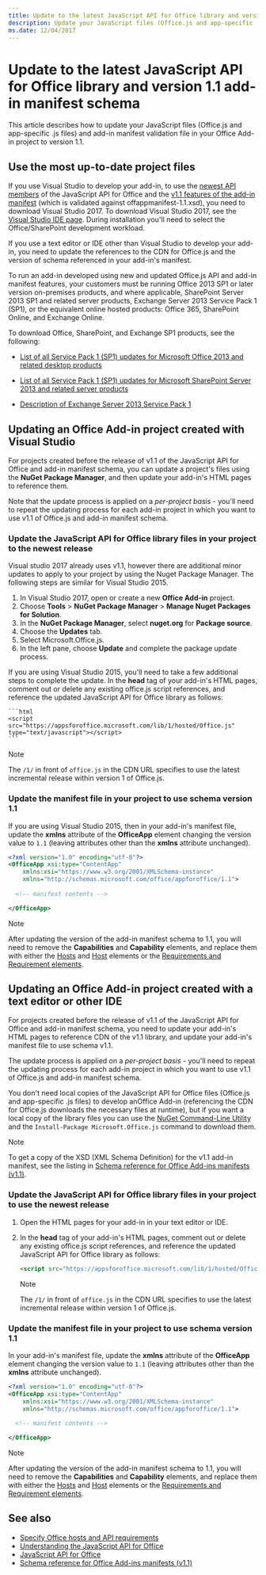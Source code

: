 ```yaml
---
title: Update to the latest JavaScript API for Office library and version 1.1 add-in manifest schema
description: Update your JavaScript files (Office.js and app-specific .js files) and add-in manifest validation file in your Office Add-in project to version 1.1.
ms.date: 12/04/2017
---
```


# Update to the latest JavaScript API for Office library and version 1.1 add-in manifest schema

This article describes how to update your JavaScript files (Office.js and app-specific .js files) and add-in manifest validation file in your Office Add-in project to version 1.1.

## Use the most up-to-date project files

If you use Visual Studio to develop your add-in, to use the [newest API members](https://docs.microsoft.com/office/dev/add-ins/reference/what's-changed-in-the-javascript-api-for-office?view=office-js) of the JavaScript API for Office and the [v1.1 features of the add-in manifest](../develop/add-in-manifests.md) (which is validated against offappmanifest-1.1.xsd), you need to download Visual Studio 2017. To download Visual Studio 2017, see the [Visual Studio IDE page](https://visualstudio.microsoft.com/vs/). During installation you'll need to select the Office/SharePoint development workload.

If you use a text editor or IDE other than Visual Studio to develop your add-in, you need to update the references to the CDN for Office.js and the version of schema referenced in your add-in's manifest.

To run an add-in developed using new and updated Office.js API and add-in manifest features, your customers must be running Office 2013 SP1 or later version on-premises products, and where applicable, SharePoint Server 2013 SP1 and related server products, Exchange Server 2013 Service Pack 1 (SP1), or the equivalent online hosted products: Office 365, SharePoint Online, and Exchange Online.

To download Office, SharePoint, and Exchange SP1 products, see the following:

- [List of all Service Pack 1 (SP1) updates for Microsoft Office 2013 and related desktop products](http://support.microsoft.com/kb/2850036)
    
- [List of all Service Pack 1 (SP1) updates for Microsoft SharePoint Server 2013 and related server products](http://support.microsoft.com/kb/2850035)
    
- [Description of Exchange Server 2013 Service Pack 1](http://support.microsoft.com/kb/2926248)
    

## Updating an Office Add-in project created with Visual Studio

For projects created before the release of v1.1 of the JavaScript API for Office and add-in manifest schema, you can update a project's files using the  **NuGet Package Manager**, and then update your add-in's HTML pages to reference them. 

Note that the update process is applied on a  _per-project basis_ - you'll need to repeat the updating process for each add-in project in which you want to use v1.1 of Office.js and add-in manifest schema.


### Update the JavaScript API for Office library files in your project to the newest release
Visual studio 2017 already uses v1.1, however there are additional minor updates to apply to your project by using the Nuget Package Manager. The following steps are similar for Visual Studio 2015.

1. In Visual Studio 2017, open or create a new  **Office Add-in** project.    
2. Choose  **Tools** > **NuGet Package Manager** > **Manage Nuget Packages for Solution**.
3. In the  **NuGet Package Manager**, select  **nuget.org** for **Package source**.
4. Choose the **Updates** tab.
5. Select Microsoft.Office.js.
6. In the left pane, choose **Update** and complete the package update process.

If you are using Visual Studio 2015, you'll need to take a few additional steps to complete the update. In the **head** tag of your add-in's HTML pages, comment out or delete any existing office.js script references, and reference the updated JavaScript API for Office library as follows:
    
    ```html
    <script src="https://appsforoffice.microsoft.com/lib/1/hosted/Office.js" type="text/javascript"></script>
    ```

   > [!NOTE] 
   > The `/1/` in front of `office.js` in the CDN URL specifies to use the latest incremental release within version 1 of Office.js.


### Update the manifest file in your project to use schema version 1.1

If you are using Visual Studio 2015, then in your add-in's manifest file, update the **xmlns** attribute of the **OfficeApp** element changing the version value to `1.1` (leaving attributes other than the **xmlns** attribute unchanged).
    
```xml
<?xml version="1.0" encoding="utf-8"?>
<OfficeApp xsi:type="ContentApp" 
	xmlns:xsi="https://www.w3.org/2001/XMLSchema-instance" 
	xmlns="http://schemas.microsoft.com/office/appforoffice/1.1">
  
  <!-- manifest contents -->

</OfficeApp>
```

> [!NOTE] 
> After updating the version of the add-in manifest schema to 1.1, you will need to remove the  **Capabilities** and **Capability** elements, and replace them with either the [Hosts](https://docs.microsoft.com/office/dev/add-ins/reference/manifest/hosts?view=office-js) and [Host](https://docs.microsoft.com/office/dev/add-ins/reference/manifest/host?view=office-js) elements or the [Requirements and Requirement elements](specify-office-hosts-and-api-requirements.md).

## Updating an Office Add-in project created with a text editor or other IDE

For projects created before the release of v1.1 of the JavaScript API for Office and add-in manifest schema, you need to update your add-in's HTML pages to reference CDN of the v1.1 library, and update your add-in's manifest file to use schema v1.1. 

The update process is applied on a  _per-project basis_ - you'll need to repeat the updating process for each add-in project in which you want to use v1.1 of Office.js and add-in manifest schema.

You don't need local copies of the JavaScript API for Office files (Office.js and app-specific .js files) to develop anOffice Add-in (referencing the CDN for Office.js downloads the necessary files at runtime), but if you want a local copy of the library files you can use the [NuGet Command-Line Utility](http://docs.nuget.org/consume/installing-nuget) and the `Install-Package Microsoft.Office.js` command to download them.

> [!NOTE] 
> To get a copy of the XSD (XML Schema Definition) for the v1.1 add-in manifest, see the listing in [Schema reference for Office Add-ins manifests (v1.1)](../develop/add-in-manifests.md).


### Update the JavaScript API for Office library files in your project to use the newest release

1. Open the HTML pages for your add-in in your text editor or IDE.
    
2. In the **head** tag of your add-in's HTML pages, comment out or delete any existing office.js script references, and reference the updated JavaScript API for Office library as follows:
    
    ```html
    <script src="https://appsforoffice.microsoft.com/lib/1/hosted/Office.js" type="text/javascript"></script>
    ```

   > [!NOTE] 
   > The `/1/` in front of `office.js` in the CDN URL specifies to use the latest incremental release within version 1 of Office.js.   

### Update the manifest file in your project to use schema version 1.1

In your add-in's manifest file, update the **xmlns** attribute of the **OfficeApp** element changing the version value to `1.1` (leaving attributes other than the **xmlns** attribute unchanged).
    
```xml
<?xml version="1.0" encoding="utf-8"?>
<OfficeApp xsi:type="ContentApp" 
	xmlns:xsi="https://www.w3.org/2001/XMLSchema-instance" 
	xmlns="http://schemas.microsoft.com/office/appforoffice/1.1">
  
  <!-- manifest contents -->

</OfficeApp>
```

> [!NOTE] 
> After updating the version of the add-in manifest schema to 1.1, you will need to remove the  **Capabilities** and **Capability** elements, and replace them with either the [Hosts](https://docs.microsoft.com/office/dev/add-ins/reference/manifest/hosts?view=office-js) and [Host](https://docs.microsoft.com/office/dev/add-ins/reference/manifest/host?view=office-js) elements or the [Requirements and Requirement elements](specify-office-hosts-and-api-requirements.md).
    

## See also

- [Specify Office hosts and API requirements](specify-office-hosts-and-api-requirements.md) 
- [Understanding the JavaScript API for Office](understanding-the-javascript-api-for-office.md)    
- [JavaScript API for Office](https://docs.microsoft.com/office/dev/add-ins/reference/javascript-api-for-office?view=office-js)   
- [Schema reference for Office Add-ins manifests (v1.1)](../develop/add-in-manifests.md)
    
